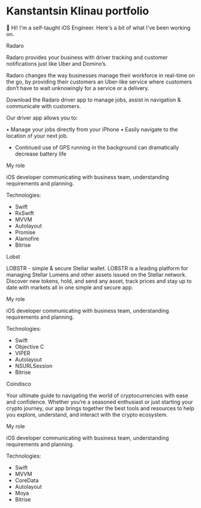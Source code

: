 # Kanstantsin Klinau portfolio
👋 Hi! I'm a self-taught iOS Engineer. Here's a bit of what I've been working on.

Radaro

Radaro provides your business with driver tracking and customer notifications just like Uber and Domino’s.

Radaro changes the way businesses manage their workforce in real-time on the go, by providing their customers an Uber-like service where customers don’t have to wait unknowingly for a service or a delivery.

Download the Radaro driver app to manage jobs, assist in navigation & communicate with customers.

Our driver app allows you to:

• Manage your jobs directly from your iPhone
• Easily navigate to the location of your next job.

* Continued use of GPS running in the background can dramatically decrease battery life

My role

iOS developer communicating with business team, understanding requirements and planning.

Technologies:

* Swift
* RxSwift
* MVVM
* Autolayout
* Promise
* Alamofire
* Bitrise

Lobst

LOBSTR - simple & secure Stellar wallet.
LOBSTR is a leading platform for managing Stellar Lumens and other assets issued on the Stellar network.
Discover new tokens, hold, and send any asset, track prices and stay up to date with markets all in one simple and secure app.

My role

iOS developer communicating with business team, understanding requirements and planning.

Technologies:

* Swift
* Objective C
* VIPER
* Autolayout
* NSURLSession
* Bitrise

Coindisco

Your ultimate guide to navigating the world of cryptocurrencies with ease and confidence. Whether you’re a seasoned enthusiast or just starting your crypto journey, our app brings together the best tools and resources to help you explore, understand, and interact with the crypto ecosystem.

My role

iOS developer communicating with business team, understanding requirements and planning.

Technologies:

* Swift
* MVVM
* CoreData
* Autolayout
* Moya
* Bitrise
